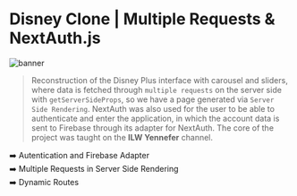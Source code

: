 # Disney Clone | Multiple Requests & NextAuth.js

![banner](banner.png)

> Reconstruction of the Disney Plus interface with carousel and sliders, where data is fetched through `multiple requests` on the server side with `getServerSideProps`, so we have a page generated via `Server Side Rendering`. NextAuth was also used for the user to be able to authenticate and enter the application, in which the account data is sent to Firebase through its adapter for NextAuth. The core of the project was taught on the <strong>ILW Yennefer</strong> channel.

:arrow_right: Autentication and Firebase Adapter <br />
:arrow_right: Multiple Requests in Server Side Rendering <br />
:arrow_right: Dynamic Routes <br />

